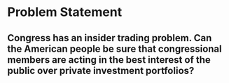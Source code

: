 # Problem Statement

## Congress has an insider trading problem. Can the American people be sure that congressional members are acting in the best interest of the public over private investment portfolios? 